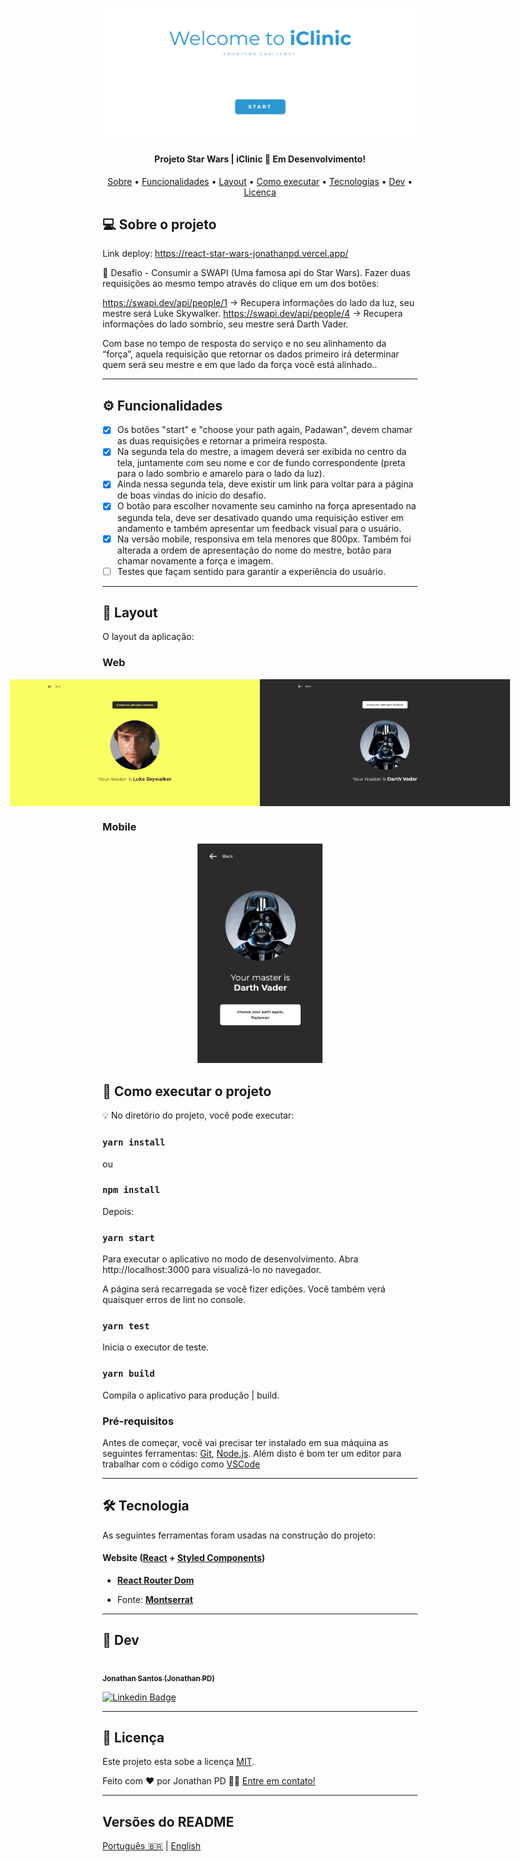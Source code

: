 
<h1 align="center">
    <img alt="Projeto_Jonthan" title="#Projeto_Jonthan" src="./src/img/capa_github.png" />
</h1>

<h4 align="center"> 
	Projeto Star Wars | iClinic 🚀 Em Desenvolvimento!
</h4>

<p align="center">
 <a href="#-sobre-o-projeto">Sobre</a> •
 <a href="#user-content-️-funcionalidades">Funcionalidades</a> •
 <a href="#-layout">Layout</a> • 
 <a href="#-como-executar-o-projeto">Como executar</a> • 
 <a href="#user-content-️-tecnologias">Tecnologias</a> • 
 <a href="#-dev">Dev</a> • 
 <a href="#user-content--licença">Licença</a>
</p>

## 💻 Sobre o projeto

Link deploy: https://react-star-wars-jonathanpd.vercel.app/

🚀 Desafio - Consumir a SWAPI (Uma famosa api do Star Wars). Fazer duas requisições ao mesmo tempo através do clique em um dos botões:

https://swapi.dev/api/people/1 -> Recupera informações do lado da luz, seu mestre será Luke Skywalker.
https://swapi.dev/api/people/4 -> Recupera informações do lado sombrio, seu mestre será Darth Vader.

Com base no tempo de resposta do serviço e no seu alinhamento da “força”, aquela requisição que retornar os dados primeiro irá determinar quem será seu mestre e em que lado da força você está alinhado..

---

## ⚙️ Funcionalidades

- [x] Os botões "start" e "choose your path again, Padawan", devem chamar as duas requisições e retornar a primeira resposta.
- [x] Na segunda tela do mestre, a imagem deverá ser exibida no centro da tela, juntamente com seu nome e cor de fundo correspondente (preta para o lado sombrio e amarelo para o lado da luz).
- [x] Ainda nessa segunda tela, deve existir um link para voltar para a página de boas vindas do início do desafio.
- [x] O botão para escolher novamente seu caminho na força apresentado na segunda tela, deve ser desativado quando uma requisição estiver em andamento e também apresentar um feedback visual para o usuário.
- [x] Na versão mobile, responsiva em tela menores que 800px. Também foi alterada a ordem de apresentação do nome do mestre, botão para chamar novamente a força e imagem.
- [ ] Testes que façam sentido para garantir a experiência do usuário.

---

## 🎨 Layout

O layout da aplicação:

### Web

<p align="center" style="display: flex; align-items: flex-start; justify-content: center;">
<img alt="Luka" src="./src/img/result_luke.png" width="400px">
<img alt="Darth" src="./src/img/result_darth.png" width="400px">
</p>

### Mobile

<p align="center">
  <img alt="Projeto_Jonthan" title="#Projeto_Jonthan" src="./src/img/result_mobile.png" width="200px">
  </p

---

## 🚀 Como executar o projeto

💡 No diretório do projeto, você pode executar:

### `yarn install` 
ou 
### `npm install`

Depois:

### `yarn start`
Para executar o aplicativo no modo de desenvolvimento.
Abra http://localhost:3000 para visualizá-lo no navegador.

A página será recarregada se você fizer edições.
Você também verá quaisquer erros de lint no console.

### `yarn test`
Inicia o executor de teste.

### `yarn build`
Compila o aplicativo para produção | build.


### Pré-requisitos

Antes de começar, você vai precisar ter instalado em sua máquina as seguintes ferramentas:
[Git](https://git-scm.com), [Node.js](https://nodejs.org/en/). 
Além disto é bom ter um editor para trabalhar com o código como [VSCode](https://code.visualstudio.com/)

---

## 🛠 Tecnologia

As seguintes ferramentas foram usadas na construção do projeto:

#### **Website**  ([React](https://reactjs.org/)  +  [Styled Components](https://styled-components.com/))

- **[React Router Dom](https://www.npmjs.com/package/react-router-dom)**

- Fonte:  **[Montserrat](https://fonts.google.com/specimen/Montserrat)**

---

## 🦸 Dev

<a href="https://www.linkedin.com/in/jonathanpd/">
 <img style="border-radius: 50%;" src="https://avatars.githubusercontent.com/u/34203527?v=4" width="100px;" alt=""/>
 <br />
 <sub><b>Jonathan Santos (Jonathan PD)</b></sub></a>
 <br />

[![Linkedin Badge](https://img.shields.io/badge/-Jonathan-blue?style=flat-square&logo=Linkedin&logoColor=white&link=https://www.linkedin.com/in/jonathanpd/)](https://www.linkedin.com/in/jonathanpd/) 

---

## 📝 Licença

Este projeto esta sobe a licença [MIT](./LICENSE).

Feito com ❤️ por Jonathan PD 👋🏽 [Entre em contato!](https://www.linkedin.com/in/jonathanpd/)

---

##  Versões do README

[Português 🇧🇷](./README.md)  |  [English](./README-en.md)